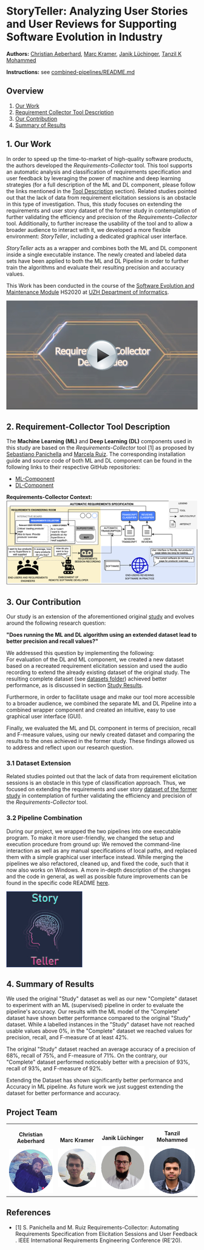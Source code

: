 # StoryTeller: Analyzing User Stories and User Reviews for Supporting Software Evolution in Industry

**Authors:** [Christian Aeberhard](https://github.com/niddhog), [Marc Kramer](https://github.com/Makram95), [Janik Lüchinger](https://github.com/jluech), [Tanzil K Mohammed](https://github.com/tanzilkm)

**Instructions:** see [combined-pipelines/README.md](./combined-pipelines/README.md)

## Overview
1. [Our Work](#section1)
2. [Requirement Collector Tool Description](#section2)
3. [Our Contribution](#section3)
4. [Summary of Results](#section4)



## 1. Our Work<a name="section1"></a>
In order to speed up the time-to-market of high-quality software products, the authors developed the _Requirements-Collector_ tool.
This tool supports an automatic analysis and classification of requirements specification and user feedback by leveraging the power of machine and deep learning strategies
(for a full description of the ML and DL component, please follow the links mentioned in the [Tool Description](#section2) section).
Related studies pointed out that the lack of data from requirement elicitation sessions is an obstacle in this type of investigation.
Thus, this study focuses on extending the requirements and user story dataset of the former study in contemplation of further validating the efficiency and precision of the _Requirements-Collector_ tool.
Additionally, to further increase the usability of the tool and to allow a broader audience to interact with it, we developed a more flexible environment: _StoryTeller_, including a dedicated graphical user interface.

_StoryTeller_ acts as a wrapper and combines both the ML and DL component inside a single executable instance.
The newly created and labeled data sets have been applied to both the ML and DL Pipeline in order to further train the algorithms and evaluate their resulting precision and accuracy values.

This Work has been conducted in the course of the [Software Evolution and Maintenance Module](https://www.ifi.uzh.ch/en/seal/teaching/courses/sme.html) HS2020 at [UZH Department of Informatics](https://www.ifi.uzh.ch/en.html).

[![IMAGE ALT TEXT HERE](combined-pipelines/images/ThumbnailSWM.jpg)](https://www.youtube.com/watch?v=ZXxYfPH8J0E)



## 2. Requirement-Collector Tool Description<a name="section2"></a>
The **Machine Learning (ML)** and **Deep Learning (DL)** components used in this study are based on the _Requirements-Collector_ tool [1] as proposed by [Sebastiano Panichella](https://spanichella.github.io/index.html) and [Marcela Ruiz](https://www.marcelaruiz.eu/).
The corresponding installation guide and source code of both ML and DL component can be found in the following links to their respective GitHub repositories:

- [ML-Component](https://github.com/spanichella/Requirement-Collector-ML-Component)
- [DL-Component](https://github.com/lmruizcar/Requirements-Collector-DL-Component)

**Requirements-Collector Context:**
![](combined-pipelines/images/requirements-collector_context.png)



## 3. Our Contribution<a name="section3"></a>
Our study is an extension of the aforementioned original [study](#section2) and evolves around the following research question:

**"Does running the ML and DL algorithm using an extended dataset lead to better precision and recall values?"**

We addressed this question by implementing the following:\
For evaluation of the DL and ML component, we created a new dataset based on a recreated requirement elicitation session and used the audio recording to extend the already existing dataset of the original study.
The resulting complete dataset (see [datasets folder](./datasets)) achieved better performance, as is discussed in section [Study Results](datasets/README.md#study-results).

Furthermore, in order to facilitate usage and make our tool more accessible to a broader audience, we combined the separate ML and DL Pipeline into a combined wrapper component and created an intuitive, easy to use graphical user interface (GUI).

Finally, we evaluated the ML and DL component in terms of precision, recall and F-measure values, using our newly created dataset and comparing the results to the ones achieved in the former study.
These findings allowed us to address and reflect upon our research question.

### 3.1 Dataset Extension
Related studies pointed out that the lack of data from requirement elicitation sessions is an obstacle in this type of classification approach.
Thus, we focused on extending the requirements and user story [dataset of the former study](datasets/study) in contemplation of further validating the efficiency and precision of the _Requirements-Collector_ tool.

### 3.2 Pipeline Combination
During our project, we wrapped the two pipelines into one executable program.
To make it more user-friendly, we changed the setup and execution procedure from ground up:
We removed the command-line interaction as well as any manual specifications of local paths, and replaced them with a simple graphical user interface instead.
While merging the pipelines we also refactored, cleaned up, and fixed the code, such that it now also works on Windows.
A more in-depth description of the changes and the code in general, as well as possible future improvements can be found in the specific code README [here](combined-pipelines/README.md).

![](combined-pipelines/images/swmlogo2.jpg)



## 4. Summary of Results<a name="section4"></a>
We used the original "Study" dataset as well as our new "Complete" dataset to experiment with an ML (supervised) pipeline in order to evaluate the pipeline's accuracy.
Our results with the ML model of the "Complete" dataset have shown better performance compared to the original "Study" dataset.
While `A` labelled instances in the "Study" dataset have not reached usable values above 0%, in the "Complete" dataset we reached values for precision, recall, and F-measure of at least 42%.

The original "Study" dataset reached an average accuracy of a precision of 68%, recall of 75%, and F-measure of 71%.
On the contrary, our "Complete" dataset performed noticeably better with a precision of 93%, recall of 93%, and F-measure of 92%.

Extending the Dataset has shown significantly better performance and Accuracy in ML pipeline.
As future work we just suggest extending the dataset for better performance and accuracy.



## Project Team
<table>
    <tr style="border: 0; text-align: center">
        <td style="border: 0">
            <p style="font-weight: bold">Christian Aeberhard</p>
            <a href="https://github.com/niddhog"><img alt="Christian Aeberhard" src="combined-pipelines/images/Chris_Bubble.png"></a>
        </td>
        <td style="border: 0">
            <p style="font-weight: bold">Marc Kramer</p>
            <a href="https://github.com/Makram95"><img alt="Marc Kramer" src="combined-pipelines/images/Marc_Bubble.png"></a>
        </td>
        <td style="border: 0">
            <p style="font-weight: bold">Janik Lüchinger</p>
            <a href="https://github.com/jluech"><img alt="Janik Lüchinger" src="combined-pipelines/images/Janik_Bubble.png"></a>
        </td>
        <td style="border: 0">
            <p style="font-weight: bold">Tanzil Mohammed</p>
            <a href="https://github.com/tanzilkm"><img src="combined-pipelines/images/Tanzil_Bubble.png" alt="Tanzil Mohammed"></a>
        </td>
    </tr>
</table>



## References
- [1] S. Panichella and M. Ruiz Requirements-Collector: Automating Requirements Specification from Elicitation Sessions and User Feedback .   IEEE International Requirements Engineering Conference (RE’20).


